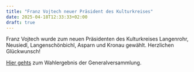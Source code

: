 ```yaml
---
title: "Franz Vojtech neuer Präsident des Kulturkreises"
date: 2025-04-18T12:33:33+02:00
draft: true
---
```


Franz Vojtech wurde zum neuen Präsidenten des Kulturkreises Langenrohr, Neusiedl, Langenschönbichl, Asparn und Kronau gewählt.
Herzlichen Glückwunsch!

[Hier gehts](/posts/2025/gv-ergebnis.pdf) zum Wahlergebnis der Generalversammlung.